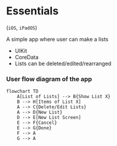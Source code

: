 # Essentials

(`iOS`, `iPadOS`)

A simple app where user can make a lists

- UIKit
- CoreData
- Lists can be deleted/edited/rearranged

### User flow diagram of the app

```mermaid
flowchart TD
    A[List of Lists] --> B{Show List X}
    B --> H[Items of List X]
    A --> C{Delete/Edit Lists}
    A --> D{New List}
    D --> E[New List Screen]
    E --> F{Cancel}
    E --> G{Done}
    F --> A
    G --> A
```
